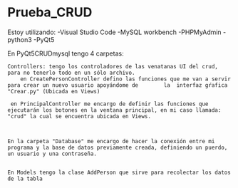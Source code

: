 # Prueba_CRUD

Estoy utilizando:
	-Visual Studio Code
	-MySQL workbench
	-PHPMyAdmin
	-python3
	-PyQt5
	
	
En PyQt5CRUDmysql tengo 4 carpetas:

	Controllers: tengo los controladores de las venatanas UI del crud,  para no tenerlo todo en un sólo archivo.
    	en CreatePersonController defino las funciones que me van a servir para crear un nuevo usuario apoyándome de 		la  interfaz gŕafica "Crear.py" (Ubicada en Views)
	
   	 en PrincipalController me encargo de definir las funciones que ejecutarán los botones en la ventana principal, en mi caso llamada: "crud" la cual se encuentra ubicada en Views.
	 
	 

	En la carpeta "Database" me encargo de hacer la conexión entre mi programa y la base de datos previamente creada, definiendo un puerdo, un usuario y una contraseña. 
	
	
	En Models tengo la clase AddPerson que sirve para recolectar los datos de la tabla 






